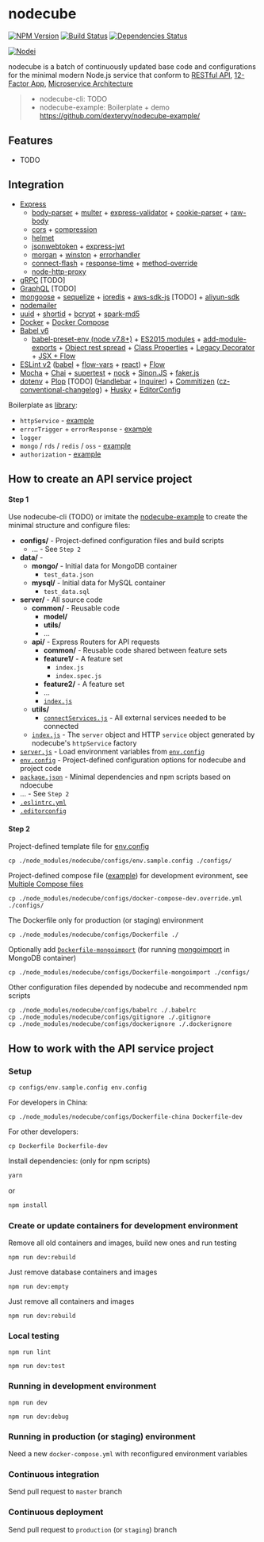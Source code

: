 
# nodecube

[![NPM Version][npm-image]][npm-url]
[![Build Status][travis-image]][travis-url]
[![Dependencies Status][dep-image]][dep-url]

[![Nodei][nodei-image]][npm-url]

[npm-image]: https://img.shields.io/npm/v/nodecube.svg
[nodei-image]: https://nodei.co/npm/nodecube.png?downloads=true
[npm-url]: https://npmjs.org/package/nodecube
[travis-image]: https://img.shields.io/travis/dexteryy/nodecube/master.svg
[travis-url]: https://travis-ci.org/dexteryy/nodecube
[dep-image]: https://david-dm.org/dexteryy/nodecube.svg
[dep-url]: https://david-dm.org/dexteryy/nodecube

nodecube is a batch of continuously updated base code and configurations for the minimal modern Node.js service that conform to [RESTful API](https://github.com/marmelab/awesome-rest#design), [12-Factor App](https://12factor.net/), [Microservice Architecture](https://github.com/mfornos/awesome-microservices#theory)

> * nodecube-cli: TODO
> * nodecube-example: Boilerplate + demo https://github.com/dexteryy/nodecube-example/

## Features

* TODO

## Integration

* [Express](https://expressjs.com/)
  * [body-parser](https://www.npmjs.com/package/body-parser) + [multer](https://www.npmjs.com/package/multer) + [express-validator](https://www.npmjs.com/package/express-validator) + [cookie-parser](https://www.npmjs.com/package/cookie-parser) + [raw-body](https://www.npmjs.com/package/raw-body)
  * [cors](https://www.npmjs.com/package/cors) + [compression](https://www.npmjs.com/package/compression)
  * [helmet](https://www.npmjs.com/package/helmet)
  * [jsonwebtoken](https://www.npmjs.com/package/jsonwebtoken) + [express-jwt](https://www.npmjs.com/package/express-jwt)
  * [morgan](https://www.npmjs.com/package/morgan) + [winston](https://www.npmjs.com/package/express-winston) + [errorhandler](https://www.npmjs.com/package/errorhandler)
  * [connect-flash](https://www.npmjs.com/package/connect-flash) + [response-time](https://www.npmjs.com/package/response-time) + [method-override](https://www.npmjs.com/package/method-override)
  * [node-http-proxy](https://github.com/nodejitsu/node-http-proxy)
* [gRPC](www.grpc.io) [TODO]
* [GraphQL](graphql.org) [TODO]
* [mongoose](http://mongoosejs.com/) + [sequelize](https://github.com/sequelize/sequelize) + [ioredis](https://github.com/luin/ioredis) + [aws-sdk-js](https://github.com/aws/aws-sdk-js) [TODO] + [aliyun-sdk](https://github.com/aliyun-UED/aliyun-sdk-js)
* [nodemailer](https://www.npmjs.com/package/nodemailer)
* [uuid](https://www.npmjs.com/package/uuid) + [shortid](https://www.npmjs.com/package/shortid) + [bcrypt](https://www.npmjs.com/package/bcrypt) + [spark-md5](https://www.npmjs.com/package/spark-md5)
* [Docker](https://docs.docker.com/engine/reference/builder/) + [Docker Compose](https://docs.docker.com/compose/compose-file/)
* [Babel v6](babeljs.io)
  * [babel-preset-env (node v7.8+)](https://github.com/babel/babel-preset-env) + [ES2015 modules](https://www.npmjs.com/package/babel-plugin-transform-es2015-modules-commonjs) + [add-module-exports](https://github.com/59naga/babel-plugin-add-module-exports) + [Object rest spread](http://babeljs.io/docs/plugins/transform-object-rest-spread/) + [Class Properties](http://babeljs.io/docs/plugins/transform-class-properties/) + [Legacy Decorator](https://www.npmjs.com/package/babel-plugin-transform-decorators-legacy) + [JSX + Flow](http://babeljs.io/docs/plugins/preset-react/)
* [ESLint v2](http://eslint.org/) ([babel](https://www.npmjs.com/package/babel-eslint) + [flow-vars](https://www.npmjs.com/package/eslint-plugin-flow-vars) + [react](https://www.npmjs.com/package/eslint-plugin-react)) + [Flow](flowtype.org)
* [Mocha](http://mochajs.org/) + [Chai](http://chaijs.com/) + [supertest](https://www.npmjs.com/package/supertest) + [nock](https://www.npmjs.com/package/nock) + [Sinon.JS](http://sinonjs.org/) + [faker.js](https://github.com/Marak/Faker.js)
* [dotenv](https://www.npmjs.com/package/dotenv) + [Plop](https://github.com/amwmedia/plop) [TODO] ([Handlebar](http://handlebarsjs.com/) + [Inquirer](https://www.npmjs.com/package/inquirer)) + [Commitizen](https://www.npmjs.com/package/commitizen) ([cz-conventional-changelog](https://github.com/commitizen/cz-conventional-changelog)) + [Husky](https://github.com/typicode/husky) + [EditorConfig](http://editorconfig.org/)


Boilerplate as [library](https://github.com/dexteryy/nodecube/blob/master/src/):

- `httpService` - [example](https://github.com/dexteryy/nodecube-example/blob/master/server/index.js)
- `errorTrigger` + `errorResponse` - [example](https://github.com/dexteryy/nodecube-example/blob/master/server/api/github/index.js)
- `logger`
- `mongo` / `rds` / `redis` / `oss` - [example](https://github.com/dexteryy/nodecube-example/blob/master/server/utils/connectServices.js)
- `authorization` - [example](https://github.com/dexteryy/nodecube-example/blob/master/server/api/auth/index.js)


## How to create an API service project

#### Step 1

Use nodecube-cli (TODO) or imitate the [nodecube-example](https://github.com/dexteryy/nodecube-example/) to create the minimal structure and configure files:

- **configs/** - Project-defined configuration files and build scripts
  - ... - See `Step 2`
- **data/** -
  - **mongo/** - Initial data for MongoDB container
    - `test_data.json`
  - **mysql/** - Initial data for MySQL container
    - `test_data.sql`
- **server/** - All source code
  - **common/** - Reusable code
    - **model/**  
    - **utils/**  
    - ...
  - **api/** - Express Routers for API requests
    - **common/** - Reusable code shared between feature sets
    - **feature1/** - A feature set
      - `index.js`
      - `index.spec.js`
    - **feature2/** - A feature set
    - ...
    - [`index.js`](https://github.com/dexteryy/nodecube-example/blob/master/server/api/index.js)
  - **utils/**  
    - [`connectServices.js`](https://github.com/dexteryy/nodecube-example/blob/master/server/utils/connectServices.js) - All external services needed to be connected
  - [`index.js`](https://github.com/dexteryy/nodecube-example/blob/master/server/index.js) - The `server` object and HTTP `service` object generated by nodecube's `httpService` factory
- [`server.js`](https://github.com/dexteryy/nodecube-example/blob/master/server.js) - Load environment variables from [`env.config`][custom.env.sample.config]
- [`env.config`][custom.env.sample.config] - Project-defined configuration options for nodecube and project code
- [`package.json`](https://github.com/dexteryy/nodecube-example/blob/master/package.json) - Minimal dependencies and npm scripts based on ndoecube
- ... - See `Step 2`
- [`.eslintrc.yml`](https://github.com/dexteryy/nodecube-example/blob/master/.eslintrc.yml)
- [`.editorconfig`](https://github.com/dexteryy/nodecube-example/blob/master/.editorconfig)

#### Step 2

Project-defined template file for [env.config][custom.env.sample.config]

```
cp ./node_modules/nodecube/configs/env.sample.config ./configs/
```

Project-defined compose file ([example](https://github.com/dexteryy/nodecube-example/blob/master/configs/docker-compose-dev.override.yml)) for development evironment, see [Multiple Compose files](https://docs.docker.com/compose/extends/#multiple-compose-files)

```
cp ./node_modules/nodecube/configs/docker-compose-dev.override.yml ./configs/
```

The Dockerfile only for production (or staging) environment

```
cp ./node_modules/nodecube/configs/Dockerfile ./
```

Optionally add [`Dockerfile-mongoimport`](https://github.com/dexteryy/nodecube-example/blob/master/configs/Dockerfile-mongoimport) (for running [mongoimport](https://docs.mongodb.com/manual/reference/program/mongoimport/) in MongoDB container)

```
cp ./node_modules/nodecube/configs/Dockerfile-mongoimport ./configs/
```

Other configuration files depended by nodecube and recommended npm scripts

```
cp ./node_modules/nodecube/configs/babelrc ./.babelrc
cp ./node_modules/nodecube/configs/gitignore ./.gitignore
cp ./node_modules/nodecube/configs/dockerignore ./.dockerignore
```

## How to work with the API service project

### Setup

```
cp configs/env.sample.config env.config
```

For developers in China:

```
cp ./node_modules/nodecube/configs/Dockerfile-china Dockerfile-dev
```

For other developers:

```
cp Dockerfile Dockerfile-dev
```

Install dependencies: (only for npm scripts)

```bash
yarn
```

or

```bash
npm install
```

### Create or update containers for development environment

Remove all old containers and images, build new ones and run testing

```
npm run dev:rebuild
```

Just remove database containers and images

```
npm run dev:empty
```

Just remove all containers and images

```
npm run dev:rebuild
```

### Local testing

```
npm run lint
```

```
npm run dev:test
```

### Running in development environment

```
npm run dev
```

```
npm run dev:debug
```

### Running in production (or staging) environment

Need a new `docker-compose.yml` with reconfigured environment variables

### Continuous integration

Send pull request to `master` branch

### Continuous deployment

Send pull request to `production` (or `staging`) branch


[env.sample.config]: https://github.com/dexteryy/nodecube/blob/master/src/configs/env.sample.config
[custom.env.sample.config]: https://github.com/dexteryy/nodecube-example/blob/master/configs/env.sample.config
